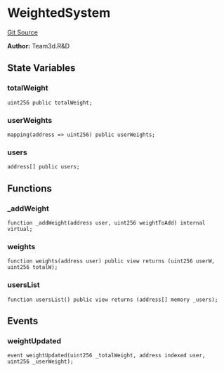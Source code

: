 # WeightedSystem
[Git Source](https://github.com//Team3dVidyaGames/Contracts/blob/cb1733471b1d4daa24a16e671f78159e22669528/src/contracts/agnosia/WeightedSystem.sol)

**Author:**
Team3d.R&D


## State Variables
### totalWeight

```solidity
uint256 public totalWeight;
```


### userWeights

```solidity
mapping(address => uint256) public userWeights;
```


### users

```solidity
address[] public users;
```


## Functions
### _addWeight


```solidity
function _addWeight(address user, uint256 weightToAdd) internal virtual;
```

### weights


```solidity
function weights(address user) public view returns (uint256 userW, uint256 totalW);
```

### usersList


```solidity
function usersList() public view returns (address[] memory _users);
```

## Events
### weightUpdated

```solidity
event weightUpdated(uint256 _totalWeight, address indexed user, uint256 _userWeight);
```

